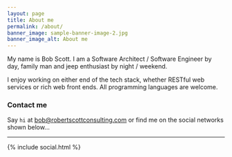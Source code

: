 ```yaml
---
layout: page
title: About me
permalink: /about/
banner_image: sample-banner-image-2.jpg
banner_image_alt: About me
---
```


My name is Bob Scott. I am a Software Architect / Software Engineer by day, family man and jeep enthusiast by night / weekend.

I enjoy working on either end of the tech stack, whether RESTful web services or rich web front ends. All programming languages are welcome.

### Contact me

Say `hi` at bob@robertscottconsulting.com or find
me on the social networks shown below…

---

{% include social.html %}

[pw]: http://processwire.com
[jekyll]: http://jekyllrb.com
